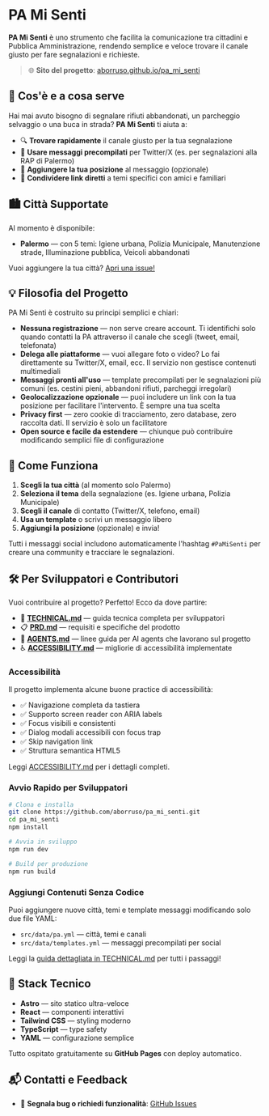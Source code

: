 # PA Mi Senti

**PA Mi Senti** è uno strumento che facilita la comunicazione tra cittadini e Pubblica Amministrazione, rendendo semplice e veloce trovare il canale giusto per fare segnalazioni e richieste.

> 🌐 **Sito del progetto**: [aborruso.github.io/pa_mi_senti](https://aborruso.github.io/pa_mi_senti/)

## 🎯 Cos'è e a cosa serve

Hai mai avuto bisogno di segnalare rifiuti abbandonati, un parcheggio selvaggio o una buca in strada? **PA Mi Senti** ti aiuta a:

- 🔍 **Trovare rapidamente** il canale giusto per la tua segnalazione
- 📝 **Usare messaggi precompilati** per Twitter/X (es. per segnalazioni alla RAP di Palermo)
- 📍 **Aggiungere la tua posizione** al messaggio (opzionale)
- 🔗 **Condividere link diretti** a temi specifici con amici e familiari

## 🏙️ Città Supportate

Al momento è disponibile:

- **Palermo** — con 5 temi: Igiene urbana, Polizia Municipale, Manutenzione strade, Illuminazione pubblica, Veicoli abbandonati

Vuoi aggiungere la tua città? [Apri una issue!](https://github.com/aborruso/pa_mi_senti/issues)

## 💡 Filosofia del Progetto

PA Mi Senti è costruito su principi semplici e chiari:

- **Nessuna registrazione** — non serve creare account. Ti identifichi solo quando contatti la PA attraverso il canale che scegli (tweet, email, telefonata)
- **Delega alle piattaforme** — vuoi allegare foto o video? Lo fai direttamente su Twitter/X, email, ecc. Il servizio non gestisce contenuti multimediali
- **Messaggi pronti all'uso** — template precompilati per le segnalazioni più comuni (es. cestini pieni, abbandoni rifiuti, parcheggi irregolari)
- **Geolocalizzazione opzionale** — puoi includere un link con la tua posizione per facilitare l'intervento. È sempre una tua scelta
- **Privacy first** — zero cookie di tracciamento, zero database, zero raccolta dati. Il servizio è solo un facilitatore
- **Open source e facile da estendere** — chiunque può contribuire modificando semplici file di configurazione

## 🚀 Come Funziona

1. **Scegli la tua città** (al momento solo Palermo)
2. **Seleziona il tema** della segnalazione (es. Igiene urbana, Polizia Municipale)
3. **Scegli il canale** di contatto (Twitter/X, telefono, email)
4. **Usa un template** o scrivi un messaggio libero
5. **Aggiungi la posizione** (opzionale) e invia!

Tutti i messaggi social includono automaticamente l'hashtag `#PaMiSenti` per creare una community e tracciare le segnalazioni.

## 🛠️ Per Sviluppatori e Contributori

Vuoi contribuire al progetto? Perfetto! Ecco da dove partire:

- 📖 **[TECHNICAL.md](./TECHNICAL.md)** — guida tecnica completa per sviluppatori
- 📋 **[PRD.md](./PRD.md)** — requisiti e specifiche del prodotto
- 🤖 **[AGENTS.md](./AGENTS.md)** — linee guida per AI agents che lavorano sul progetto
- ♿ **[ACCESSIBILITY.md](./ACCESSIBILITY.md)** — migliorie di accessibilità implementate

### Accessibilità

Il progetto implementa alcune buone practice di accessibilità:

- ✅ Navigazione completa da tastiera
- ✅ Supporto screen reader con ARIA labels
- ✅ Focus visibili e consistenti
- ✅ Dialog modali accessibili con focus trap
- ✅ Skip navigation link
- ✅ Struttura semantica HTML5

Leggi [ACCESSIBILITY.md](./ACCESSIBILITY.md) per i dettagli completi.

### Avvio Rapido per Sviluppatori

```bash
# Clona e installa
git clone https://github.com/aborruso/pa_mi_senti.git
cd pa_mi_senti
npm install

# Avvia in sviluppo
npm run dev

# Build per produzione
npm run build
```

### Aggiungi Contenuti Senza Codice

Puoi aggiungere nuove città, temi e template messaggi modificando solo due file YAML:

- `src/data/pa.yml` — città, temi e canali
- `src/data/templates.yml` — messaggi precompilati per social

Leggi la [guida dettagliata in TECHNICAL.md](./TECHNICAL.md#come-aggiungere-un-nuovo-tema) per tutti i passaggi!

## 🔧 Stack Tecnico

- **Astro** — sito statico ultra-veloce
- **React** — componenti interattivi
- **Tailwind CSS** — styling moderno
- **TypeScript** — type safety
- **YAML** — configurazione semplice

Tutto ospitato gratuitamente su **GitHub Pages** con deploy automatico.

## 📬 Contatti e Feedback

- 🐛 **Segnala bug o richiedi funzionalità**: [GitHub Issues](https://github.com/aborruso/pa_mi_senti/issues)
